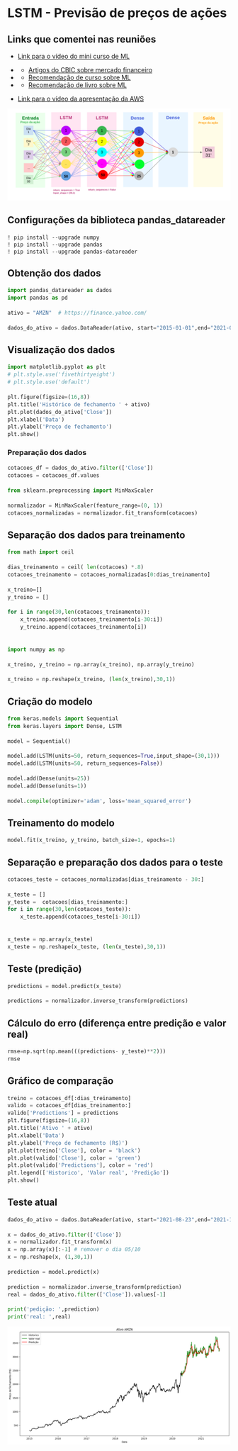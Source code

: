# **LSTM - Previsão de preços de ações**

## Links que comentei nas reuniões

- [Link para o vídeo do mini curso de ML](https://www.youtube.com/watch?v=-vC0C0zEVp4)
- - [Artigos do CBIC sobre mercado financeiro](https://sbic.org.br/eventos/cbic_2021/#st04)
- - [Recomendação de curso sobre ML](https://www.coursera.org/learn/machine-learning/)
- - [Recomendação de livro sobre ML](https://www.amazon.com.br/M%C3%A3os-Obra-Aprendizado-Scikit-Learn-Inteligentes/dp/8550815489/ref=asc_df_8550815489/?tag=googleshopp00-20&linkCode=df0&hvadid=379715964603&hvpos=&hvnetw=g&hvrand=17329341288120638174&hvpone=&hvptwo=&hvqmt=&hvdev=c&hvdvcmdl=&hvlocint=&hvlocphy=9102333&hvtargid=pla-1390910077420&psc=1)

- [Link para o vídeo da apresentação da AWS](https://www.youtube.com/watch?v=nnf6qLI0eV0)

![](model.png)

## **Configurações da biblioteca pandas_datareader**

```
! pip install --upgrade numpy
! pip install --upgrade pandas
! pip install --upgrade pandas-datareader
```

## **Obtenção dos dados**

```py
import pandas_datareader as dados
import pandas as pd

ativo = "AMZN"  # https://finance.yahoo.com/

dados_do_ativo = dados.DataReader(ativo, start="2015-01-01",end="2021-08-24", data_source='yahoo')
```

## **Visualização dos dados**

```py
import matplotlib.pyplot as plt
# plt.style.use('fivethirtyeight')
# plt.style.use('default')

plt.figure(figsize=(16,8))
plt.title('Histórico de fechamento ' + ativo)
plt.plot(dados_do_ativo['Close'])
plt.xlabel('Data')
plt.ylabel('Preço de fechamento')
plt.show()
```

### **Preparação dos dados**

```py
cotacoes_df = dados_do_ativo.filter(['Close'])
cotacoes = cotacoes_df.values

from sklearn.preprocessing import MinMaxScaler

normalizador = MinMaxScaler(feature_range=(0, 1)) 
cotacoes_normalizadas = normalizador.fit_transform(cotacoes)
```

## **Separação dos dados para treinamento**
```py
from math import ceil

dias_treinamento = ceil( len(cotacoes) *.8) 
cotacoes_treinamento = cotacoes_normalizadas[0:dias_treinamento]

x_treino=[]
y_treino = []

for i in range(30,len(cotacoes_treinamento)):
    x_treino.append(cotacoes_treinamento[i-30:i])
    y_treino.append(cotacoes_treinamento[i])


import numpy as np

x_treino, y_treino = np.array(x_treino), np.array(y_treino)

x_treino = np.reshape(x_treino, (len(x_treino),30,1))

```
## **Criação do modelo**

```py
from keras.models import Sequential
from keras.layers import Dense, LSTM

model = Sequential()

model.add(LSTM(units=50, return_sequences=True,input_shape=(30,1)))
model.add(LSTM(units=50, return_sequences=False))

model.add(Dense(units=25))
model.add(Dense(units=1))

model.compile(optimizer='adam', loss='mean_squared_error')
```

## **Treinamento do modelo**
```py
model.fit(x_treino, y_treino, batch_size=1, epochs=1)
```

## **Separação e preparação dos dados para o teste**
```py
cotacoes_teste = cotacoes_normalizadas[dias_treinamento - 30:]

x_teste = []
y_teste =  cotacoes[dias_treinamento:] 
for i in range(30,len(cotacoes_teste)):
    x_teste.append(cotacoes_teste[i-30:i])


x_teste = np.array(x_teste)
x_teste = np.reshape(x_teste, (len(x_teste),30,1))
```

## **Teste (predição)**

```py
predictions = model.predict(x_teste) 

predictions = normalizador.inverse_transform(predictions)
```

## **Cálculo do erro (diferença entre predição e valor real)**
```py
rmse=np.sqrt(np.mean(((predictions- y_teste)**2)))
rmse
```
## **Gráfico de comparação**

```py
treino = cotacoes_df[:dias_treinamento]
valido = cotacoes_df[dias_treinamento:]
valido['Predictions'] = predictions
plt.figure(figsize=(16,8))
plt.title('Ativo ' + ativo)
plt.xlabel('Data')
plt.ylabel('Preço de fechamento (R$)')
plt.plot(treino['Close'], color = 'black')
plt.plot(valido['Close'], color = 'green')
plt.plot(valido['Predictions'], color = 'red')
plt.legend(['Historico', 'Valor real', 'Predição'])
plt.show()
```
## **Teste atual**
```py
dados_do_ativo = dados.DataReader(ativo, start="2021-08-23",end="2021-10-05", data_source='yahoo')

x = dados_do_ativo.filter(['Close'])
x = normalizador.fit_transform(x)
x = np.array(x)[:-1] # remover o dia 05/10
x = np.reshape(x, (1,30,1))

prediction = model.predict(x) 

prediction = normalizador.inverse_transform(prediction)
real = dados_do_ativo.filter(['Close']).values[-1]

print('pedição: ',prediction)
print('real: ',real)
```

![](predictions.png)
